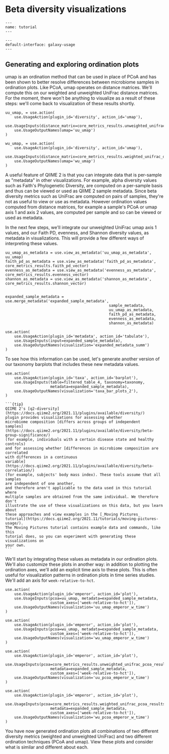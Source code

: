 # Beta diversity visualizations

```{usage-scope}
---
name: tutorial
---
```

```{usage-selector}
---
default-interface: galaxy-usage
---
```

## Generating and exploring ordination plots

umap is an ordination method that can be used in place of PCoA and has been
shown to better resolve differences between microbiome samples in ordination
plots. Like PCoA, umap operates on distance matrices. We'll compute this on our
weighted and unweighted UniFrac distance matrices. For the moment, there won't
be anything to visualize as a result of these steps: we'll come back to
visualization of these results shortly.

```{usage}
uu_umap, = use.action(
    use.UsageAction(plugin_id='diversity', action_id='umap'),
    use.UsageInputs(distance_matrix=core_metrics_results.unweighted_unifrac_distance_matrix),
    use.UsageOutputNames(umap='uu_umap')
)

wu_umap, = use.action(
    use.UsageAction(plugin_id='diversity', action_id='umap'),
    use.UsageInputs(distance_matrix=core_metrics_results.weighted_unifrac_distance_matrix),
    use.UsageOutputNames(umap='wu_umap')
)
```

A useful feature of QIIME 2 is that you can integrate data that is
per-sample as "metadata" in other visualizations. For example, alpha diversity
values such as Faith's Phylogenetic Diversity, are computed on a per-sample
basis and thus can be viewed or used as QIIME 2 sample metadata. Since beta
diversity metrics such as UniFrac are computed on pairs of samples, they're not
as useful to view or use as metadata. However ordination values computed from
distance matrices, for example a sample's PCoA or umap axis 1 and axis 2
values, are computed per sample and so can be viewed or used as metadata.

In the next few steps, we'll integrate our unweighted UniFrac umap axis 1
values, and our Faith PD, evenness, and Shannon diversity values, as metadata
in visualizations. This will provide a few different ways of interpreting
these values.

```{usage}
uu_umap_as_metadata = use.view_as_metadata('uu_umap_as_metadata', uu_umap)
faith_pd_as_metadata = use.view_as_metadata('faith_pd_as_metadata', core_metrics_results.faith_pd_vector)
evenness_as_metadata = use.view_as_metadata('evenness_as_metadata', core_metrics_results.evenness_vector)
shannon_as_metadata = use.view_as_metadata('shannon_as_metadata', core_metrics_results.shannon_vector)


expanded_sample_metadata = use.merge_metadata('expanded_sample_metadata',
                                              sample_metadata,
                                              uu_umap_as_metadata,
                                              faith_pd_as_metadata,
                                              evenness_as_metadata,
                                              shannon_as_metadata)
```

```{usage}
use.action(
    use.UsageAction(plugin_id='metadata', action_id='tabulate'),
    use.UsageInputs(input=expanded_sample_metadata),
    use.UsageOutputNames(visualization='expanded_metadata_summ')
)
```

To see how this information can be used, let's generate another version of our
taxonomy barplots that includes these new metadata values.

```{usage}
use.action(
    use.UsageAction(plugin_id='taxa', action_id='barplot'),
    use.UsageInputs(table=filtered_table_4, taxonomy=taxonomy,
                    metadata=expanded_sample_metadata),
    use.UsageOutputNames(visualization='taxa_bar_plots_2'),
)
```

````{margin}
```{tip}
QIIME 2's [q2-diversity](https://docs.qiime2.org/2021.11/plugins/available/diversity/)
plugin provides visualizations for assessing whether
microbiome composition [differs across groups of independent
samples](https://docs.qiime2.org/2021.11/plugins/available/diversity/beta-group-significance/)
(for example, individuals with a certain disease state and healthy controls)
and for assessing whether [differences in microbiome composition are correlated
with differences in a continuous
variable](https://docs.qiime2.org/2021.11/plugins/available/diversity/beta-correlation/)
(for example, subjects' body mass index). These tools assume that all samples
are independent of one another,
and therefore aren't applicable to the data used in this tutorial where
multiple samples are obtained from the same individual. We therefore don't
illustrate the use of these visualizations on this data, but you learn about
these approaches and view examples in the [_Moving Pictures_
tutorial](https://docs.qiime2.org/2021.11/tutorials/moving-pictures-usage/).
The Moving Pictures tutorial contains example data and commands, like this
tutorial does, so you can experiment with generating these visualizations on
your own.
```
````

We'll start by integrating these values as metadata in our ordination plots.
We'll also customize these plots in another way: in addition to plotting the
ordination axes, we'll add an explicit time axis to these plots. This is often
useful for visualization patterns in ordination plots in time series studies.
We'll add an axis for `week-relative-to-hct`.

```{usage}
use.action(
    use.UsageAction(plugin_id='emperor', action_id='plot'),
    use.UsageInputs(pcoa=uu_umap, metadata=expanded_sample_metadata,
                    custom_axes=['week-relative-to-hct']),
    use.UsageOutputNames(visualization='uu_umap_emperor_w_time')
)

use.action(
    use.UsageAction(plugin_id='emperor', action_id='plot'),
    use.UsageInputs(pcoa=wu_umap, metadata=expanded_sample_metadata,
                    custom_axes=['week-relative-to-hct']),
    use.UsageOutputNames(visualization='wu_umap_emperor_w_time')
)

use.action(
    use.UsageAction(plugin_id='emperor', action_id='plot'),
    use.UsageInputs(pcoa=core_metrics_results.unweighted_unifrac_pcoa_results,
                    metadata=expanded_sample_metadata,
                    custom_axes=['week-relative-to-hct']),
    use.UsageOutputNames(visualization='uu_pcoa_emperor_w_time')
)

use.action(
    use.UsageAction(plugin_id='emperor', action_id='plot'),
    use.UsageInputs(pcoa=core_metrics_results.weighted_unifrac_pcoa_results,
                    metadata=expanded_sample_metadata,
                    custom_axes=['week-relative-to-hct']),
    use.UsageOutputNames(visualization='wu_pcoa_emperor_w_time')
)
```

You have now generated ordination plots all combinations of two different
diversity metrics (weighted and unweighted UniFrac) and two different
ordination techniques (PCoA and umap). View these plots and consider what is
similar and different about each.
